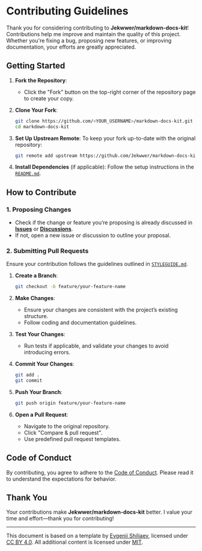 # Contributing Guidelines

Thank you for considering contributing to **Jekwwer/markdown-docs-kit**!
Contributions help me improve and maintain the quality of this project.
Whether you're fixing a bug, proposing new features, or improving documentation, your efforts are greatly appreciated.

## Getting Started

1. **Fork the Repository**:

   - Click the "Fork" button on the top-right corner of the repository page to create your copy.

2. **Clone Your Fork**:

   ```bash
   git clone https://github.com/<YOUR_USERNAME>/markdown-docs-kit.git
   cd markdown-docs-kit
   ```

3. **Set Up Upstream Remote**:
   To keep your fork up-to-date with the original repository:

   ```bash
   git remote add upstream https://github.com/Jekwwer/markdown-docs-kit.git
   ```

4. **Install Dependencies** (if applicable):
   Follow the setup instructions in the [`README.md`][README].

## How to Contribute

### 1. Proposing Changes

- Check if the change or feature you’re proposing is already discussed in [**Issues**][issues]
  or [**Discussions**][discussions].
- If not, open a new issue or discussion to outline your proposal.

### 2. Submitting Pull Requests

Ensure your contribution follows the guidelines outlined in [`STYLEGUIDE.md`][STYLEGUIDE].

1. **Create a Branch**:

   ```bash
   git checkout -b feature/your-feature-name
   ```

2. **Make Changes**:

   - Ensure your changes are consistent with the project’s existing structure.
   - Follow coding and documentation guidelines.

3. **Test Your Changes**:

   - Run tests if applicable, and validate your changes to avoid introducing errors.

4. **Commit Your Changes**:

   ```bash
   git add .
   git commit
   ```

5. **Push Your Branch**:

   ```bash
   git push origin feature/your-feature-name
   ```

6. **Open a Pull Request**:
   - Navigate to the original repository.
   - Click "Compare & pull request".
   - Use predefined pull request templates.

## Code of Conduct

By contributing, you agree to adhere to the [Code of Conduct][CODE_OF_CONDUCT].
Please read it to understand the expectations for behavior.

## Thank You

Your contributions make **Jekwwer/markdown-docs-kit** better.
I value your time and effort—thank you for contributing!

---

This document is based on a template by [Evgenii Shiliaev][evgenii-shiliaev-github], licensed under [CC BY 4.0][jekwwer-markdown-docs-kit-license].
All additional content is licensed under [MIT][MIT_LICENSE].

[CODE_OF_CONDUCT]: CODE_OF_CONDUCT.md
[MIT_LICENSE]: MIT-LICENSE
[README]: README.md
[STYLEGUIDE]: STYLEGUIDE.md
[discussions]: https://github.com/Jekwwer/markdown-docs-kit/discussions
[issues]: https://github.com/Jekwwer/markdown-docs-kit/issues
[evgenii-shiliaev-github]: https://github.com/Jekwwer
[jekwwer-markdown-docs-kit-license]: https://github.com/Jekwwer/markdown-docs-kit/blob/main/LICENSE
